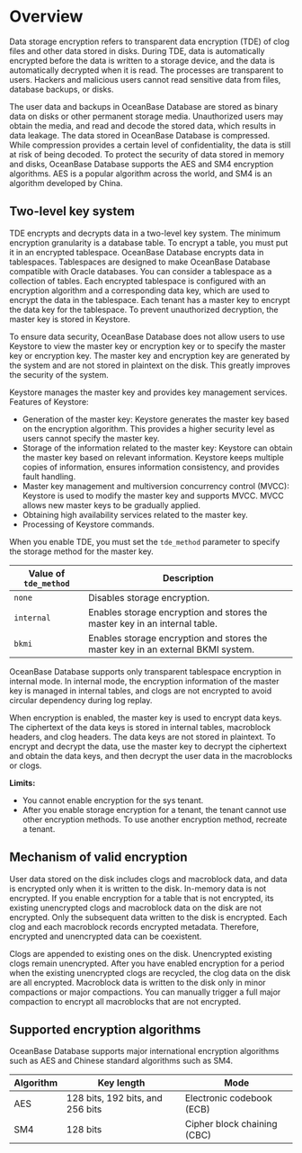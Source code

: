 # Overview

Data storage encryption refers to transparent data encryption (TDE) of clog files and other data stored in disks. During TDE, data is automatically encrypted before the data is written to a storage device, and the data is automatically decrypted when it is read. The processes are transparent to users. Hackers and malicious users cannot read sensitive data from files, database backups, or disks. 

The user data and backups in OceanBase Database are stored as binary data on disks or other permanent storage media. Unauthorized users may obtain the media, and read and decode the stored data, which results in data leakage. The data stored in OceanBase Database is compressed. While compression provides a certain level of confidentiality, the data is still at risk of being decoded. To protect the security of data stored in memory and disks, OceanBase Database supports the AES and SM4 encryption algorithms. AES is a popular algorithm across the world, and SM4 is an algorithm developed by China. 

## Two-level key system

TDE encrypts and decrypts data in a two-level key system. The minimum encryption granularity is a database table. To encrypt a table, you must put it in an encrypted tablespace. OceanBase Database encrypts data in tablespaces. Tablespaces are designed to make OceanBase Database compatible with Oracle databases. You can consider a tablespace as a collection of tables. Each encrypted tablespace is configured with an encryption algorithm and a corresponding data key, which are used to encrypt the data in the tablespace. Each tenant has a master key to encrypt the data key for the tablespace. To prevent unauthorized decryption, the master key is stored in Keystore. 

<!-- ![Storage encryption](https://help-static-aliyun-doc.aliyuncs.com/assets/img/zh-CN/1473623461/p358127.jpg) -->

To ensure data security, OceanBase Database does not allow users to use Keystore to view the master key or encryption key or to specify the master key or encryption key. The master key and encryption key are generated by the system and are not stored in plaintext on the disk. This greatly improves the security of the system. 

Keystore manages the master key and provides key management services. Features of Keystore:

* Generation of the master key: Keystore generates the master key based on the encryption algorithm. This provides a higher security level as users cannot specify the master key. 
* Storage of the information related to the master key: Keystore can obtain the master key based on relevant information. Keystore keeps multiple copies of information, ensures information consistency, and provides fault handling. 
* Master key management and multiversion concurrency control (MVCC): Keystore is used to modify the master key and supports MVCC. MVCC allows new master keys to be gradually applied. 
* Obtaining high availability services related to the master key. 
* Processing of Keystore commands. 

When you enable TDE, you must set the `tde_method` parameter to specify the storage method for the master key.

| Value of `tde_method` | Description |
|---------------|----|
| `none` | Disables storage encryption. |
| `internal` | Enables storage encryption and stores the master key in an internal table. |
| `bkmi` | Enables storage encryption and stores the master key in an external BKMI system. |

OceanBase Database supports only transparent tablespace encryption in internal mode. In internal mode, the encryption information of the master key is managed in internal tables, and clogs are not encrypted to avoid circular dependency during log replay. 

When encryption is enabled, the master key is used to encrypt data keys. The ciphertext of the data keys is stored in internal tables, macroblock headers, and clog headers. The data keys are not stored in plaintext. To encrypt and decrypt the data, use the master key to decrypt the ciphertext and obtain the data keys, and then decrypt the user data in the macroblocks or clogs. 

**Limits:**

* You cannot enable encryption for the sys tenant. 
* After you enable storage encryption for a tenant, the tenant cannot use other encryption methods. To use another encryption method, recreate a tenant. 

## Mechanism of valid encryption

User data stored on the disk includes clogs and macroblock data, and data is encrypted only when it is written to the disk. In-memory data is not encrypted. If you enable encryption for a table that is not encrypted, its existing unencrypted clogs and macroblock data on the disk are not encrypted. Only the subsequent data written to the disk is encrypted. Each clog and each macroblock records encrypted metadata. Therefore, encrypted and unencrypted data can be coexistent. 

Clogs are appended to existing ones on the disk. Unencrypted existing clogs remain unencrypted. After you have enabled encryption for a period when the existing unencrypted clogs are recycled, the clog data on the disk are all encrypted. Macroblock data is written to the disk only in minor compactions or major compactions. You can manually trigger a full major compaction to encrypt all macroblocks that are not encrypted. 

## Supported encryption algorithms

OceanBase Database supports major international encryption algorithms such as AES and Chinese standard algorithms such as SM4.

| Algorithm | Key length | Mode |
|-----|------------------------------------------------------------|-----|
| AES | 128 bits, 192 bits, and 256 bits | Electronic codebook (ECB) |
| SM4 | 128 bits | Cipher block chaining (CBC) |
